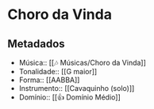 # Choro da Vinda

## Metadados
- Música:: [[🎶 Músicas/Choro da Vinda]]
- Tonalidade:: [[G maior]]
- Forma:: [[AABBA]]
- Instrumento:: [[Cavaquinho (solo)]]
- Domínio:: [[👍 Domínio Médio]]
